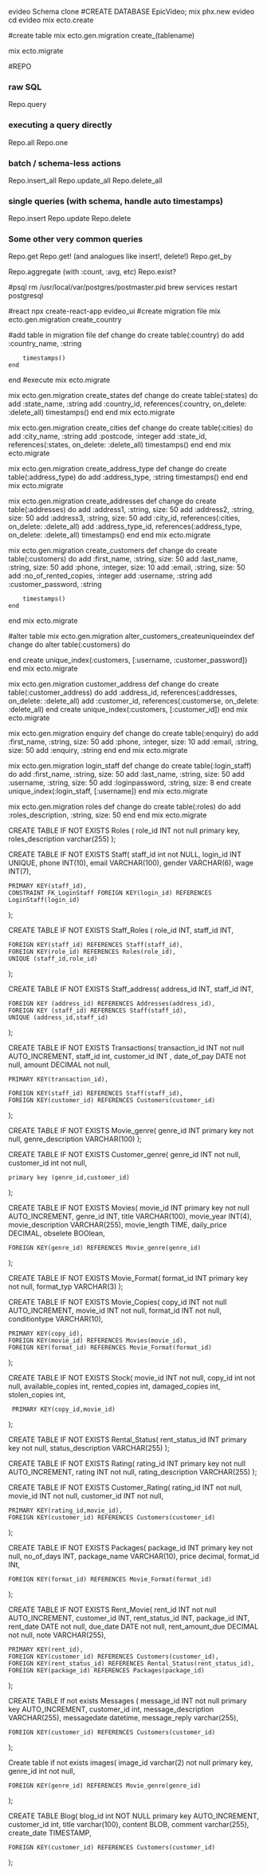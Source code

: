 
evideo Schema clone
#CREATE DATABASE EpicVideo;
mix phx.new evideo
cd evideo
mix ecto.create

#create table
mix ecto.gen.migration create_(tablename)

mix ecto.migrate

#REPO
### raw SQL

Repo.query

### executing a query directly

Repo.all
Repo.one

### batch / schema-less actions

Repo.insert_all
Repo.update_all
Repo.delete_all

### single queries (with schema, handle auto timestamps)

Repo.insert
Repo.update
Repo.delete

### Some other very common queries

Repo.get
Repo.get! (and analogues like insert!, delete!)
Repo.get_by

Repo.aggregate (with :count, :avg, etc)
Repo.exist?

#psql
rm /usr/local/var/postgres/postmaster.pid
brew services restart postgresql

#react
npx create-react-app evideo_ui
#create migration file
mix ecto.gen.migration create_country

#add table in migration file
def change do
    create table(:country) do
        add :country_name, :string

        timestamps()
    end
end
#execute
mix ecto.migrate



mix ecto.gen.migration create_states
def change do
    create table(:states) do
        add :state_name, :string
        add :country_id, references(:country, on_delete: :delete_all)
        timestamps()
    end
end
mix ecto.migrate

mix ecto.gen.migration create_cities
def change do
    create table(:cities) do
        add :city_name, :string
        add :postcode, :integer
        add :state_id, references(:states, on_delete: :delete_all)
        timestamps()
    end
end
mix ecto.migrate


mix ecto.gen.migration create_address_type
def change do
    create table(:address_type) do
        add :address_type, :string
        timestamps()
    end
end
mix ecto.migrate

mix ecto.gen.migration create_addresses
def change do
    create table(:addresses) do
        add :address1, :string, size: 50
        add :address2, :string, size: 50
        add :address3, :string, size: 50
        add :city_id, references(:cities, on_delete: :delete_all)
        add :address_type_id, references(:address_type, on_delete: :delete_all)
        timestamps()
    end
end
mix ecto.migrate

mix ecto.gen.migration create_customers
def change do
    create table(:customers) do
        add :first_name, :string, size: 50
        add :last_name, :string, size: 50
        add :phone, :integer, size: 10
        add :email, :string, size: 50
        add :no_of_rented_copies, :integer
        add :username, :string
        add :customer_password, :string

        timestamps()
    end


end
mix ecto.migrate

#alter table
mix ecto.gen.migration alter_customers_createuniqueindex
def change do
  alter table(:customers) do

  end
  create unique_index(:customers, [:username, :customer_password])
end
mix ecto.migrate

mix ecto.gen.migration customer_address
def change do
  create table(:customer_address) do
    add :address_id, references(:addresses, on_delete: :delete_all)
    add :customer_id, references(:customerse, on_delete: :delete_all)
  end
  create unique_index(:customers, [:customer_id])
end
mix ecto.migrate

mix ecto.gen.migration enquiry
def change do
    create table(:enquiry) do
      add :first_name, :string, size: 50
      add :phone, :integer, size: 10
      add :email, :string, size: 50
      add :enquiry, :string
    end
end
mix ecto.migrate

mix ecto.gen.migration login_staff
def change do
    create table(:login_staff) do
      add :first_name, :string, size: 50
      add :last_name, :string, size: 50
      add :username, :string, size: 50
      add :loginpassword, :string, size: 8
    end
    create unique_index(:login_staff, [:username])
end
mix ecto.migrate

mix ecto.gen.migration roles
def change do
    create table(:roles) do
      add :roles_description, :string, size: 50
    end
end
mix ecto.migrate

CREATE TABLE IF NOT EXISTS Roles (
    role_id INT not null primary key,
    roles_description varchar(255)
);

CREATE TABLE IF NOT EXISTS Staff(
    staff_id int not NULL,
    login_id INT UNIQUE,
    phone INT(10),
    email VARCHAR(100),
    gender VARCHAR(6),
    wage INT(7),


    PRIMARY KEY(staff_id),
    CONSTRAINT FK_LoginStaff FOREIGN KEY(login_id) REFERENCES LoginStaff(login_id)
);


CREATE TABLE IF NOT EXISTS Staff_Roles (
    role_id  INT,
    staff_id INT,

    FOREIGN KEY(staff_id) REFERENCES Staff(staff_id),
    FOREIGN KEY(role_id) REFERENCES Roles(role_id),
    UNIQUE (staff_id,role_id)
);

CREATE TABLE IF NOT EXISTS Staff_address(
    address_id INT,
    staff_id INT,

    FOREIGN KEY (address_id) REFERENCES Addresses(address_id),
    FOREIGN KEY (staff_id) REFERENCES Staff(staff_id),
    UNIQUE (address_id,staff_id)
);

CREATE TABLE IF NOT EXISTS Transactions(
    transaction_id INT not null AUTO_INCREMENT,
    staff_id int,
    customer_id INT ,
    date_of_pay DATE not null,
    amount DECIMAL not null,

    PRIMARY KEY(transaction_id),

    FOREIGN KEY(staff_id) REFERENCES Staff(staff_id),
    FOREIGN KEY(customer_id) REFERENCES Customers(customer_id)
);


CREATE TABLE IF NOT EXISTS Movie_genre(
    genre_id INT primary key not null,
    genre_description VARCHAR(100)
);

CREATE TABLE IF NOT EXISTS Customer_genre(
    genre_id INT not null,
    customer_id int not null,

    primary key (genre_id,customer_id)
);



CREATE TABLE IF NOT EXISTS Movies(
    movie_id INT primary key not null AUTO_INCREMENT,
    genre_id INT,
    title VARCHAR(100),
    movie_year INT(4),
    movie_description VARCHAR(255),
    movie_length TIME,
    daily_price DECIMAL,
    obselete BOOlean,


    FOREIGN KEY(genre_id) REFERENCES Movie_genre(genre_id)
);


CREATE TABLE IF NOT EXISTS Movie_Format(
    format_id INT primary key not null,
    format_typ VARCHAR(3)
);


CREATE TABLE IF NOT EXISTS Movie_Copies(
    copy_id INT not null AUTO_INCREMENT,
    movie_id INT not null,
    format_id INT not null,
    conditiontype VARCHAR(10),

    PRIMARY KEY(copy_id),
    FOREIGN KEY(movie_id) REFERENCES Movies(movie_id),
    FOREIGN KEY(format_id) REFERENCES Movie_Format(format_id)

);

CREATE TABLE IF NOT EXISTS Stock(
    movie_id INT not null,
    copy_id int not null,
    available_copies int,
    rented_copies int,
    damaged_copies int,
    stolen_copies int,

     PRIMARY KEY(copy_id,movie_id)

);

CREATE TABLE IF NOT EXISTS Rental_Status(
    rent_status_id INT primary key not null,
    status_description VARCHAR(255)
);

CREATE TABLE IF NOT EXISTS Rating(
    rating_id INT primary key not null AUTO_INCREMENT,
    rating INT not null,
    rating_description VARCHAR(255)
);


CREATE TABLE IF NOT EXISTS Customer_Rating(
    rating_id INT not null,
    movie_id INT not null,
    customer_id INT not null,

    PRIMARY KEY(rating_id,movie_id),
    FOREIGN KEY(customer_id) REFERENCES Customers(customer_id)
);


CREATE TABLE IF NOT EXISTS Packages(
    package_id INT primary key not null,
    no_of_days INT,
    package_name VARCHAR(10),
    price        decimal,
    format_id    INt,

    FOREIGN KEY(format_id) REFERENCES Movie_Format(format_id)
);


CREATE TABLE IF NOT EXISTS Rent_Movie(
    rent_id INT not null AUTO_INCREMENT,
    customer_id INT,
    rent_status_id INT,
    package_id INT,
    rent_date DATE not null,
    due_date DATE not null,
    rent_amount_due DECIMAL not null,
    note VARCHAR(255),

    PRIMARY KEY(rent_id),
    FOREIGN KEY(customer_id) REFERENCES Customers(customer_id),
    FOREIGN KEY(rent_status_id) REFERENCES Rental_Status(rent_status_id),
    FOREIGN KEY(package_id) REFERENCES Packages(package_id)
);


CREATE TABLE If not exists Messages (
    message_id INT not null primary key AUTO_INCREMENT,
    customer_id int,
    message_description VARCHAR(255),
    messagedate datetime,
    message_reply varchar(255),

    FOREIGN KEY(customer_id) REFERENCES Customers(customer_id)
);

Create table if not exists images(
    image_id varchar(2) not null primary key,
    genre_id int not null,

    FOREIGN KEY(genre_id) REFERENCES Movie_genre(genre_id)

);

CREATE TABLE Blog(
    blog_id int NOT NULL primary key AUTO_INCREMENT,
    customer_id int,
    title varchar(100),
    content BLOB,
    comment varchar(255),
    create_date TIMESTAMP,

    FOREIGN KEY(customer_id) REFERENCES Customers(customer_id)

 );
